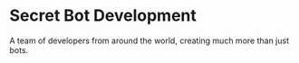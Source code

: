 # Secret Bot Development

A team of developers from around the world, creating much more than just bots.
